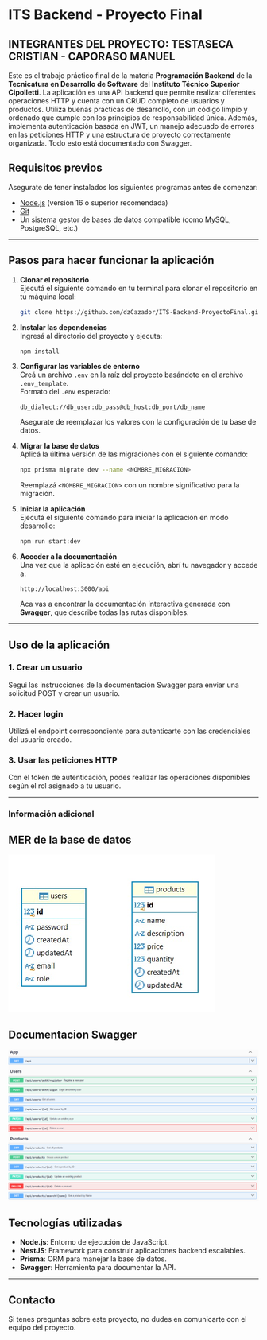 
# ITS Backend - Proyecto Final

## INTEGRANTES DEL PROYECTO: TESTASECA CRISTIAN  - CAPORASO MANUEL

Este es el trabajo práctico final de la materia **Programación Backend** de la **Tecnicatura en Desarrollo de Software** del **Instituto Técnico Superior Cipolletti**. La aplicación es una API backend que permite realizar diferentes operaciones HTTP y cuenta con un CRUD completo de usuarios y productos. Utiliza buenas prácticas de desarrollo, con un código limpio y ordenado que cumple con los principios de responsabilidad única. Además, implementa autenticación basada en JWT, un manejo adecuado de errores en las peticiones HTTP y una estructura de proyecto correctamente organizada. Todo esto está documentado con Swagger.

## Requisitos previos

Asegurate de tener instalados los siguientes programas antes de comenzar:

- [Node.js](https://nodejs.org) (versión 16 o superior recomendada)
- [Git](https://git-scm.com/)
- Un sistema gestor de bases de datos compatible (como MySQL, PostgreSQL, etc.)

---

## Pasos para hacer funcionar la aplicación

1. **Clonar el repositorio**  
   Ejecutá el siguiente comando en tu terminal para clonar el repositorio en tu máquina local:  
   ```bash
   git clone https://github.com/dzCazador/ITS-Backend-ProyectoFinal.git
   ```

2. **Instalar las dependencias**  
   Ingresá al directorio del proyecto y ejecuta:  
   ```bash
   npm install
   ```

3. **Configurar las variables de entorno**  
   Creá un archivo `.env` en la raíz del proyecto basándote en el archivo `.env_template`.  
   Formato del `.env` esperado:  
   ```plaintext
   db_dialect://db_user:db_pass@db_host:db_port/db_name
   ```
   Asegurate de reemplazar los valores con la configuración de tu base de datos.

4. **Migrar la base de datos**  
   Aplicá la última versión de las migraciones con el siguiente comando:  
   ```bash
   npx prisma migrate dev --name <NOMBRE_MIGRACION>
   ```
   Reemplazá `<NOMBRE_MIGRACION>` con un nombre significativo para la migración.

5. **Iniciar la aplicación**  
   Ejecutá el siguiente comando para iniciar la aplicación en modo desarrollo:  
   ```bash
   npm run start:dev
   ```

6. **Acceder a la documentación**  
   Una vez que la aplicación esté en ejecución, abrí tu navegador y accede a:  
   ```
   http://localhost:3000/api
   ```
   Aca vas a encontrar la documentación interactiva generada con **Swagger**, que describe todas las rutas disponibles.

---

## Uso de la aplicación

### 1. Crear un usuario
Segui las instrucciones de la documentación Swagger para enviar una solicitud POST y crear un usuario.

### 2. Hacer login
Utilizá el endpoint correspondiente para autenticarte con las credenciales del usuario creado.

### 3. Usar las peticiones HTTP
Con el token de autenticación, podes realizar las operaciones disponibles según el rol asignado a tu usuario.

---

### Información adicional

## MER de la base de datos
![MER de la Base de Datos](https://github.com/dzCazador/ITS-Backend-ProyectoFinal/blob/main/public/MER_DB.jpeg)

## Documentacion Swagger
![Documentacion Swagger](https://github.com/dzCazador/ITS-Backend-ProyectoFinal/blob/main/public/api.PNG)
## Tecnologías utilizadas

- **Node.js**: Entorno de ejecución de JavaScript.
- **NestJS**: Framework para construir aplicaciones backend escalables.
- **Prisma**: ORM para manejar la base de datos.
- **Swagger**: Herramienta para documentar la API.

---

## Contacto

Si tenes preguntas sobre este proyecto, no dudes en comunicarte con el equipo del proyecto.
